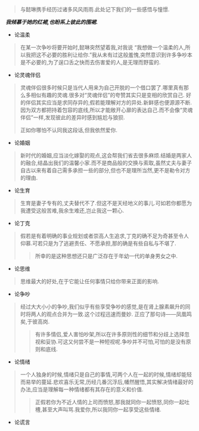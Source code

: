 > 与懿琳携手经历过诸多风风雨雨.此处记下我们的一些感悟与憧憬.

***我倾慕于她的红裙,也盼系上彼此的围裙.***

-  论温柔
  
> 在某一次争吵将要开始时,懿琳突然望着我,对我说 “我想做一个温柔的人,所以我把这不必要的胜利让给你.”我从未有过这般羞愧,突然意识到许多争吵本是不必要的,为了逞口舌之快而去伤害爱的人,是无理而野蛮的.

- 论灵魂伴侣
> 灵魂伴侣很多时候只是当代人用来为自己开脱的一个借口罢了.哪里真有那么多相似有趣的灵魂.很多对“灵魂伴侣”的夸赞其实只是变相的欣赏自己.
> 好的伴侣其实应当是求同存异的,假若能理解对方的异处.新鲜感也便源源不断.因为双方都把持着包容的底线,所以才能敞开心扉的表达自己.而不会像“灵魂伴侣”一样,发现彼此的差异时感到尴尬与狼狈.
>
> 正如你哪怕不认同我这段话,但我依然爱你.

- 论婚姻

> 新时代的婚姻,应当淡化嫁娶的观点,这会帮我们省去很多麻烦.结婚是两家人的融合,结晶出我们的温馨小家.而不是商品般的交换与索取,虽然丈夫与妻子自古以来有着自己需多承担一些的部分,但也不是理所当然,更不是勒令对方的理由.

- 论生育

> 生育是妻子专有的,丈夫替代不了.但这不是天经地义的事儿.可如若你都愿为我遭受这般苦难,我余生难还,岂止我这一颗心.

- 论丁克

> 假若是有着明确的事业规划或者崇高人生追求,丁克的确不足为奇甚至令人仰慕.可若只是为了逃避责任、不愿承担,那的确是有些自私与不堪了.
>>所幸的是这种思想还只是广泛存在于年幼一代的单身男女之中.

- 论思维

> 思维最大的好处,在于它能让任何事情只给你带来正面的影响.

- 论争吵
> 经过大大小小的争吵,我们似乎有些享受争吵的感觉,是在肾上腺素飙升的同时将两人的观点合并为一致.这个过程迅速而曼妙. 正应了那句诗——凤凰鸣矣,于彼高岗.
>>有许多情侣,爱人害怕吵架,所以在许多原则性的细节和分歧上选择忽视和妥协.可这又何尝不是一种短视呢.争吵并不可怕,可怕的是没有原则和底线.

- 论情绪
> 一个人独身的时候,情绪只是自己的事情,可两个人在一起的时候,情绪却能轻而易举的蔓延.悲欢喜乐无常,历经几番沉浮后,幡然醒悟,其实解决情绪最好的办法,应当是理解每一种情绪都有其存在的意义和价值.
>>正假若你为不近人情的上司而愤怒,那我就同你一起愤怒,同你一起吐槽,甚至大声叫骂.我爱你,所以我同你一起享受这些情绪.

- 论谎言

